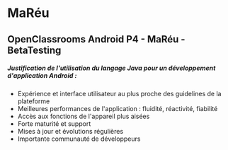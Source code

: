 # MaRéu
## OpenClassrooms Android P4 - MaRéu - BetaTesting

##### Justification de l'utilisation du langage Java pour un développement d'application Android :

* Expérience et interface utilisateur au plus proche des guidelines de la plateforme
* Meilleures performances de l'application : fluidité, réactivité, fiabilité
* Accès aux fonctions de l'appareil plus aisées
* Forte maturité et support
* Mises à jour et évolutions régulières
* Importante communauté de développeurs
